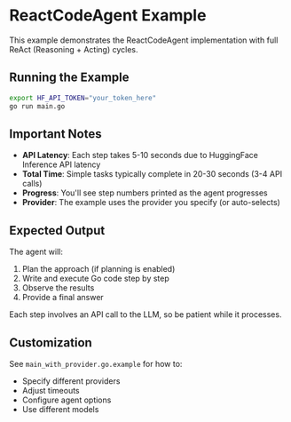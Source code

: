 # ReactCodeAgent Example

This example demonstrates the ReactCodeAgent implementation with full ReAct (Reasoning + Acting) cycles.

## Running the Example

```bash
export HF_API_TOKEN="your_token_here"
go run main.go
```

## Important Notes

- **API Latency**: Each step takes 5-10 seconds due to HuggingFace Inference API latency
- **Total Time**: Simple tasks typically complete in 20-30 seconds (3-4 API calls)
- **Progress**: You'll see step numbers printed as the agent progresses
- **Provider**: The example uses the provider you specify (or auto-selects)

## Expected Output

The agent will:
1. Plan the approach (if planning is enabled)
2. Write and execute Go code step by step
3. Observe the results
4. Provide a final answer

Each step involves an API call to the LLM, so be patient while it processes.

## Customization

See `main_with_provider.go.example` for how to:
- Specify different providers
- Adjust timeouts
- Configure agent options
- Use different models